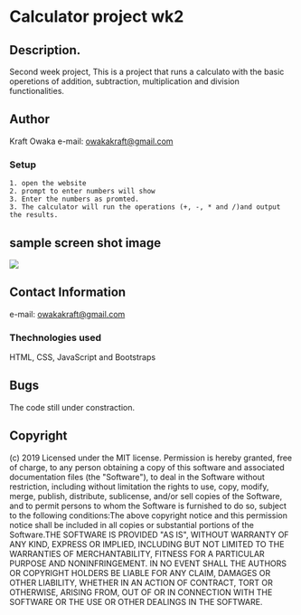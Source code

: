 # Calculator project wk2
## Description.
Second week project, This is a project that runs a calculato with the basic operetions of addition, subtraction, multiplication and division functionalities.
## Author 
Kraft Owaka 
e-mail: owakakraft@gmail.com 
### Setup
    1. open the website 
    2. prompt to enter numbers will show
    3. Enter the numbers as promted.
    3. The calculator will run the operations (+, -, * and /)and output the results.
## sample screen shot image
 <img src ="image/website.png">

## Contact Information 
 e-mail: owakakraft@gmail.com
### Thechnologies used 
 HTML, CSS, JavaScript and Bootstraps
## Bugs
 The code still under constraction. 
## Copyright 
(c) 2019 <Kraft Owaka>Licensed under the MIT license. Permission is hereby granted, free of charge, to any person obtaining a copy of this software and associated documentation files (the "Software"), to deal in the Software without restriction, including without limitation the rights to use, copy, modify, merge, publish, distribute, sublicense, and/or sell copies of the Software, and to permit persons to whom the Software is furnished to do so, subject to the following conditions:The above copyright notice and this permission notice shall be included in all copies or substantial portions of the Software.THE SOFTWARE IS PROVIDED "AS IS", WITHOUT WARRANTY OF ANY KIND, EXPRESS OR IMPLIED, INCLUDING BUT NOT LIMITED TO THE WARRANTIES OF MERCHANTABILITY, FITNESS FOR A PARTICULAR PURPOSE AND NONINFRINGEMENT. IN NO EVENT SHALL THE AUTHORS OR COPYRIGHT HOLDERS BE LIABLE FOR ANY CLAIM, DAMAGES OR OTHER LIABILITY, WHETHER IN AN ACTION OF CONTRACT, TORT OR OTHERWISE, ARISING FROM, OUT OF OR IN CONNECTION WITH THE SOFTWARE OR THE USE OR OTHER DEALINGS IN THE SOFTWARE.